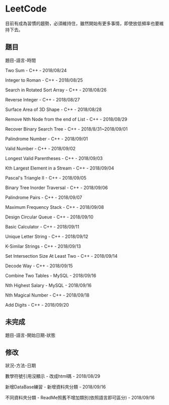 # LeetCode
目前有成為習慣的趨勢，必須維持住，雖然開始有更多事情，即使放低頻率也要維持下去。

## 題目
題目-語言-時間

Two Sum - C++ - 2018/08/24

Integer to Roman - C++ - 2018/08/25

Search in Rotated Sort Array - C++ - 2018/08/26

Reverse Integer - C++ - 2018/08/27

Surface Area of 3D Shape - C++ - 2018/08/28

Remove Nth Node from the end of List - C++ - 2018/08/29

Recover Binary Search Tree - C++ - 2018/8/31~2018/09/01

Palindrome Number - C++ - 2018/09/01

Valid Number - C++ - 2018/09/02

Longest Valid Parentheses - C++ - 2018/09/03

Kth Largest Element in a Stream - C++ - 2018/09/04

Pascal's Triangle II - C++ - 2018/09/05

Binary Tree Inorder Traversal - C++ - 2018/09/06

Palindrome Pairs - C++ - 2018/09/07

Maximum Frequency Stack - C++ - 2018/09/08

Design Circular Queue - C++ - 2018/09/10

Basic Calculator - C++ - 2018/09/11

Unique Letter String - C++ - 2018/09/12

K-Similar Strings - C++ - 2018/09/13

Set Intersection Size At Least Two - C++ - 2018/09/14

Decode Way - C++ - 2018/09/15

Combine Two Tables - MySQL - 2018/09/16

Nth Highest Salary - MySQL - 2018/09/16

Nth Magical Number - C++ - 2018/09/18

Add Digits - C++ - 2018/09/20

## 未完成
題目-語言-開始日期-狀態

## 修改
狀況-方法-日期

數學符號引用沒顯示 - 改成html碼 - 2018/08/29

新增DataBase練習 - 新增資料夾分類 - 2018/09/16

不同資料夾分類 - ReadMe照舊不增加類別(依照語言即可區分) - 2018/09/16
